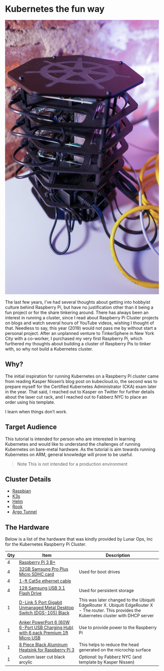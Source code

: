 # Kubernetes the fun way

![Hardware](assets/raspberry-pi-cluster.JPG)

The last few years, I’ve had several thoughts about getting into hobbyist culture behind Raspberry Pi, but have no justification other than it being a fun project or for the share tinkering around. There has always been an interest in running a cluster, since I read about Raspberry Pi Cluster projects on blogs and watch several hours of YouTube videos, wishing I thought of that. Needless to say, this year (2019) would not pass me by without start a personal project. After an unplanned venture to TinkerSphere in New York City with a co-worker, I purchased my very first Raspberry Pi, which furthered my thoughts about building a cluster of Raspberry Pis to tinker with, so why not build a Kubernetes cluster. 

## Why?

The initial inspiration for running Kubernetes on a Raspberry Pi cluster came from reading Kasper Nissen’s blog post on kubecloud.io, the second was to prepare myself for the Certified Kubernetes Administrator (CKA) exam later in the year. That said, I reached out to Kasper on Twitter for further details about the laser cut rack, and I reached out to Fabberz NYC to place an order using his template.

I learn when things don’t work. 

## Target Audience
This tutorial is intended for person who are interested in learning Kubernetes and would like to understand the challenges of running Kubernetes on bare-metal hardware. As the tutorial is aim towards running Kubernetes on ARM, general knowledge will prove to be useful.
> Note This is not intended for a production environment

## Cluster Details
- [Raspbian]()
- [K3s]()
- [Helm](https://helm.sh)
- [Rook]()
- [Argo Tunnel](https://github.com/cloudflare/cloudflare-ingress-controller)

## The Hardware



Below is a list of the hardware that was kindly provided by Lunar Ops, Inc for the Kubernetes Raspberry Pi Cluster.

| Qty | Item | Description |
| --- | --- | --- |
| 4 | [Raspberry Pi 3 B+]() | |
| 4 | [32GB Samsung Pro Plus Micro SDHC card]() | Used for boot drives |
| 4 | [1-ft Cat5e ethernet cable]() | |
| 4 | [128 Samsung USB 3.1 Flash Drive]() | Used for persistent storage |
| 1 | [D-Link 5 Port Gigabit Unmanaged Metal Desktop Switch (DGS-105) Black]() | This was later changed to the Ubiquiti EdgeRouter X. Ubiquiti EdgeRouter X - The router. This provides the Kubernetes cluster with DHCP server |
| 1 | [Anker PowerPort 6 (60W 6-Port USB Charging Hub) with 6 pack Premium 1ft Micro USB]() | Use to provide power to the Raspberry Pi |
| 1 | [8 Piece Black Aluminum Heatsink for Raspberry Pi 3]() | This helps to reduce the head generated on the microchip surface |
|  1 | Custom laser cut black arcylic | *Optional:* by Fabberz NYC (and template by Kasper Nissen) |


